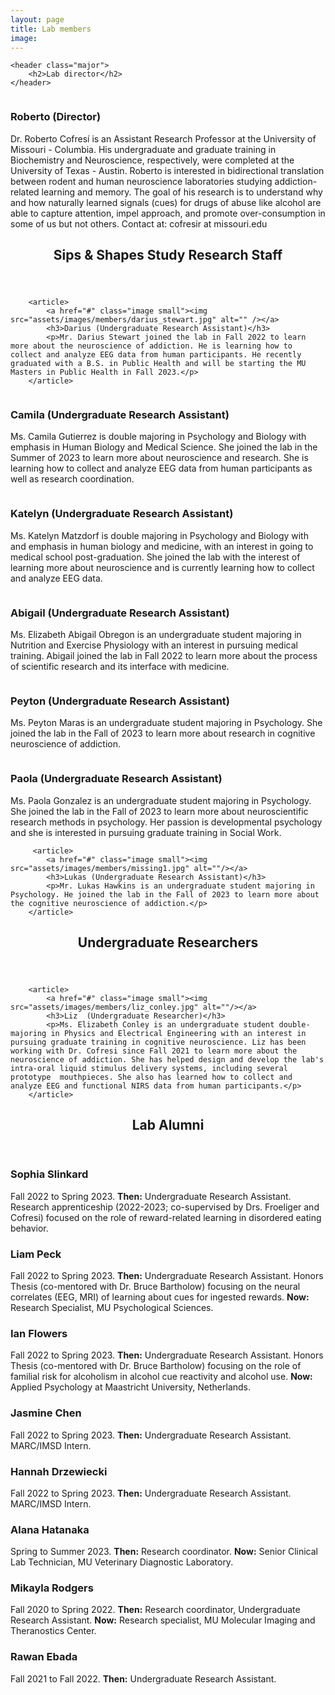 ```yaml
---
layout: page
title: Lab members
image: 
---
```

<section>

	<header class="major">
		<h2>Lab director</h2>
	</header>
	
	
<div>
			<a href="#" class="image small"><img src="assets/images/members/roberto_cofresi.png" alt="" /></a>
			<h3>Roberto (Director)</h3>
			<p>Dr. Roberto Cofresí is an Assistant Research Professor at the University of Missouri - Columbia. His undergraduate and graduate training in Biochemistry and Neuroscience, respectively, were completed at the University of Texas - Austin. Roberto is interested in  bidirectional translation between rodent and human neuroscience laboratories studying addiction-related learning and memory. The goal of his research is to understand why and how naturally learned signals (cues) for drugs of abuse like alcohol are able to capture attention, impel approach, and promote over-consumption in some of us but not others. Contact at: cofresir at missouri.edu</p>
		
</div>
</section>
		
		
		
		
<section>
	<header class="major">
		<h2>Sips & Shapes Study Research Staff </h2>
	</header>
	
<div class="posts">
	
		<article>
			<a href="#" class="image small"><img src="assets/images/members/darius_stewart.jpg" alt="" /></a>
			<h3>Darius (Undergraduate Research Assistant)</h3>
			<p>Mr. Darius Stewart joined the lab in Fall 2022 to learn more about the neuroscience of addiction. He is learning how to collect and analyze EEG data from human participants. He recently graduated with a B.S. in Public Health and will be starting the MU Masters in Public Health in Fall 2023.</p>
		</article>

  <article>
			<a href="#" class="image small"><img src="assets/images/members/Professional_Headshot_Camila.jpg" alt=""/></a>
			<h3>Camila (Undergraduate Research Assistant)</h3>
			<p>Ms. Camila Gutierrez is double majoring in Psychology and Biology with emphasis in Human Biology and Medical Science. She joined the lab in the Summer of 2023 to learn more about neuroscience and research. She is learning how to collect and analyze EEG data from human participants as well as research coordination.</p>
		</article>

  <article>
			<a href="#" class="image small"><img src="assets/images/members/katelyn-matzdorf.jpg" alt=""/></a>
			<h3>Katelyn (Undergraduate Research Assistant)</h3>
			<p>Ms. Katelyn Matzdorf is double majoring in Psychology and Biology with and emphasis in human biology and medicine, with an interest in going to medical school post-graduation. She joined the lab with the interest of learning more about neuroscience and is currently learning how to collect and analyze EEG data.</p>
		</article>
		
  <article>
			<a href="#" class="image small"><img src="assets/images/members/abigail_obregon.jpg" alt=""/></a>
			<h3>Abigail (Undergraduate Research Assistant)</h3>
			<p>Ms. Elizabeth Abigail Obregon is an undergraduate student majoring in Nutrition and Exercise Physiology with an interest in pursuing medical training. Abigail joined the lab in Fall 2022 to learn more about the process of scientific research and its interface with medicine. </p>
		</article>

  
  <article>
			<a href="#" class="image small"><img src="assets/images/members/missing1.jpg" alt=""/></a>
			<h3>Peyton (Undergraduate Research Assistant)</h3>
			<p>Ms. Peyton Maras is an undergraduate student majoring in Psychology. She joined the lab in the Fall of 2023 to learn more about research in cognitive neuroscience of addiction.</p>
		</article>

  <article>
			<a href="#" class="image small"><img src="assets/images/members/missing1.jpg" alt=""/></a>
			<h3>Paola (Undergraduate Research Assistant)</h3>
			<p>Ms. Paola Gonzalez is an undergraduate student majoring in Psychology. She joined the lab in the Fall of 2023 to learn more about neuroscientific research methods in psychology. Her passion is developmental psychology and she is interested in pursuing graduate training in Social Work.</p>
		</article>
  
		 <article>
			<a href="#" class="image small"><img src="assets/images/members/missing1.jpg" alt=""/></a>
			<h3>Lukas (Undergraduate Research Assistant)</h3>
			<p>Mr. Lukas Hawkins is an undergraduate student majoring in Psychology. He joined the lab in the Fall of 2023 to learn more about the cognitive neuroscience of addiction.</p>
		</article>
			
		
		
		
		
		
			
		
		

</div>
</section>





		
<section>
	<header class="major">
		<h2>Undergraduate Researchers </h2>
	</header>
	
<div class="posts">

		<article>
			<a href="#" class="image small"><img src="assets/images/members/liz_conley.jpg" alt=""/></a>
			<h3>Liz  (Undergraduate Researcher)</h3>
			<p>Ms. Elizabeth Conley is an undergraduate student double-majoring in Physics and Electrical Engineering with an interest in pursuing graduate training in cognitive neuroscience. Liz has been working with Dr. Cofresi since Fall 2021 to learn more about the neuroscience of addiction. She has helped design and develop the lab's intra-oral liquid stimulus delivery systems, including several prototype  mouthpieces. She also has learned how to collect and analyze EEG and functional NIRS data from human participants.</p>
		</article>
		
			

		

</div>
</section>




		
<section>
	<header class="major">
		<h2>Lab Alumni </h2>
	</header>
	
<div class="features">



<article>
			<span class="fa fa-id-badge"></span>
			<div class="content">
			<h3>Sophia Slinkard</h3>  
			Fall 2022 to Spring 2023.
			<b>Then:</b> Undergraduate Research Assistant. Research apprenticeship (2022-2023; co-supervised by Drs. Froeliger and Cofresi) focused on the role of reward-related learning in disordered eating behavior.
			</div>
		</article>
		
		
<article>
			<span class="icon fa-paper-plane"></span>
			<div class="content">
			<h3>Liam Peck</h3>
			Fall 2022 to Spring 2023.
			<b>Then:</b> Undergraduate Research Assistant. Honors Thesis (co-mentored with Dr. Bruce Bartholow) focusing on the neural correlates (EEG, MRI) of learning about cues for ingested rewards.
			<b>Now:</b> Research Specialist, MU Psychological Sciences.
			</div>
		</article>
	
	
<article>
			<span class="icon fa-paper-plane"></span>
			<div class="content">
			<h3>Ian Flowers</h3> 
			Fall 2022 to Spring 2023.
			<b>Then:</b> Undergraduate Research Assistant. Honors Thesis (co-mentored with Dr. Bruce Bartholow) focusing on the role of familial risk for alcoholism in alcohol cue reactivity and alcohol use.
			<b>Now:</b> Applied Psychology at Maastricht University, Netherlands.
			</div>
		</article>


<article>
			<span class="icon fa-paper-plane"></span>
			<div class="content">
			<h3>Jasmine Chen</h3> 
			Fall 2022 to Spring 2023.
			<b>Then:</b> Undergraduate Research Assistant. MARC/IMSD Intern.
			</div>
		</article>
		
		
<article>
			<span class="icon fa-paper-plane"></span>
			<div class="content">
			<h3>Hannah Drzewiecki</h3> 
			Fall 2022 to Spring 2023.
			<b>Then:</b> Undergraduate Research Assistant. MARC/IMSD Intern.
			</div>
		</article>

	
<article>
			<span class="icon fa-paper-plane"></span>
			<div class="content">
			<h3>Alana Hatanaka</h3> 
			Spring to Summer 2023.
			<b>Then:</b> Research coordinator.
			<b>Now:</b> Senior Clinical Lab Technician, MU Veterinary Diagnostic Laboratory.
			</div>
		</article>
		
<article>
			<span class="icon fa-paper-plane"></span>
			<div class="content">
			<h3>Mikayla Rodgers</h3> 
			Fall 2020 to Spring 2022.
			<b>Then:</b> Research coordinator, Undergraduate Research Assistant.
			<b>Now:</b> Research specialist, MU Molecular Imaging and Theranostics Center.
			</div>
		</article>
		
	
		
<article>
			<span class="icon fa-paper-plane"></span>
			<div class="content">
			<h3>Rawan Ebada</h3> 
			Fall 2021 to Fall 2022.
			<b>Then:</b> Undergraduate Research Assistant.
			</div>
		</article>
		


</div>
</section>


